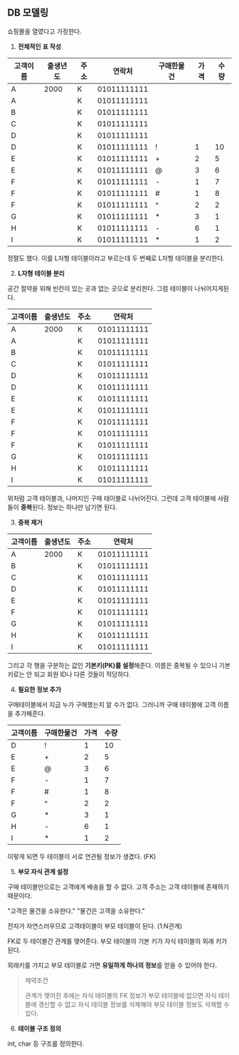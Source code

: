 ## DB 모델링

쇼핑몰을 열였다고 가정한다.

1. **전체적인 표 작성**

| 고객이름 | 출생년도 | 주소 | 연락처      | 구매한물건 | 가격 | 수량 |
| -------- | -------- | ---- | ----------- | ---------- | ---- | ---- |
| A        | 2000     | K    | 01011111111 |            |      |      |
| A        |          | K    | 01011111111 |            |      |      |
| B        |          | K    | 01011111111 |            |      |      |
| C        |          | K    | 01011111111 |            |      |      |
| D        |          | K    | 01011111111 |            |      |      |
| D        |          | K    | 01011111111 | !          | 1    | 10   |
| E        |          | K    | 01011111111 | +          | 2    | 5    |
| E        |          | K    | 01011111111 | @          | 3    | 6    |
| F        |          | K    | 01011111111 | -          | 1    | 7    |
| F        |          | K    | 01011111111 | #          | 1    | 8    |
| F        |          | K    | 01011111111 | ^          | 2    | 2    |
| G        |          | K    | 01011111111 | *          | 3    | 1    |
| H        |          | K    | 01011111111 | -          | 6    | 1    |
| I        |          | K    | 01011111111 | *          | 1    | 2    |

정렬도 했다. 이를 L자형 테이블이라고 부르는데 두 번째로 L자형 테이블을 분리한다.



2. **L자형 테이블 분리**

공간 절약을 위해 빈칸이 있는 곳과 없는 곳으로 분리한다. 그럼 테이블이 나뉘어지게된다.

| 고객이름 | 출생년도 | 주소 | 연락처      |
| -------- | -------- | ---- | ----------- |
| A        | 2000     | K    | 01011111111 |
| A        |          | K    | 01011111111 |
| B        |          | K    | 01011111111 |
| C        |          | K    | 01011111111 |
| D        |          | K    | 01011111111 |
| D        |          | K    | 01011111111 |
| E        |          | K    | 01011111111 |
| E        |          | K    | 01011111111 |
| F        |          | K    | 01011111111 |
| F        |          | K    | 01011111111 |
| F        |          | K    | 01011111111 |
| G        |          | K    | 01011111111 |
| H        |          | K    | 01011111111 |
| I        |          | K    | 01011111111 |

위처럼 고객 테이블과, 나머지인 구매 테이블로 나뉘어진다. 그런데 고객 테이블에 사람들이 **중복**된다. 정보는 하나만 남기면 된다.



3. **중복 제거**

| 고객이름 | 출생년도 | 주소 | 연락처      |
| -------- | -------- | ---- | ----------- |
| A        | 2000     | K    | 01011111111 |
| B        |          | K    | 01011111111 |
| C        |          | K    | 01011111111 |
| D        |          | K    | 01011111111 |
| E        |          | K    | 01011111111 |
| F        |          | K    | 01011111111 |
| G        |          | K    | 01011111111 |
| H        |          | K    | 01011111111 |
| I        |          | K    | 01011111111 |

그리고 각 행을 구분하는 값인 **기본키(PK)를 설정**해준다. 이름은 중복될 수 있으니 기본키로는 안 되고 회원 ID나 다른 것들이 적당하다.



4. **필요한 정보 추가**

구매테이블에서 지금 누가 구매했는지 알 수가 없다. 그러니까 구매 테이블에 고객 이름을 추가해준다. 

| 고객이름 | 구매한물건 | 가격 | 수량 |
| -------- | ---------- | ---- | ---- |
| D        | !          | 1    | 10   |
| E        | +          | 2    | 5    |
| E        | @          | 3    | 6    |
| F        | -          | 1    | 7    |
| F        | #          | 1    | 8    |
| F        | ^          | 2    | 2    |
| G        | *          | 3    | 1    |
| H        | -          | 6    | 1    |
| I        | *          | 1    | 2    |

이렇게 되면 두 테이블이 서로 연관될 정보가 생겼다. (FK)



5. **부모 자식 관계 설정**

구매 테이블만으로는 고객에게 배송을 할 수 없다. 고객 주소는 고객 테이블에 존재하기 때문이다. 

"고객은 물건을 소유한다." "물건은 고객을 소유한다."

전자가 자연스러우므로 고객테이블이 부모 테이블이 된다. (1:N관계)

FK로 두 테이블간 관계를 맺어준다. 부모 테이블의 기본 키가 자식 테이블의 외래 키가 된다. 

외래키를 가지고 부모 테이블로 가면 **유일하게 하나의 정보**를 얻을 수 있어야 한다.

> 제약조건
>
> 관계가 맺어진 후에는 자식 테이블의 FK 정보가 부모 테이블에 없으면 자식 테이블에 갱신할 수 없고 자식 테이블 정보를 삭제해야 부모 테이블 정보도 삭제할 수 있다.



6. **테이블 구조 정의**

int, char 등 구조를 정의한다.